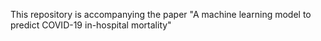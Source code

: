 This repository is accompanying the paper "A machine learning model to predict COVID-19 in-hospital mortality"
